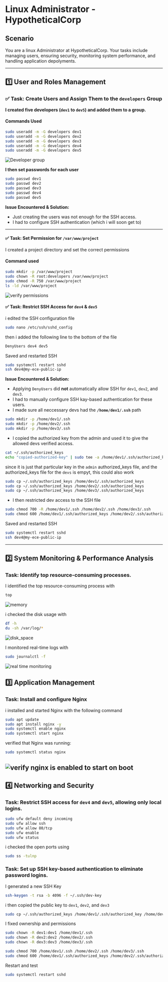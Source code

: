 # Linux Administrator - HypotheticalCorp

## **Scenario**
You are a linux Administrator at HypotheticalCorp. Your tasks include managing users, ensuring security, monitoring system performance, and handling application depolyments.

---

## **1️⃣ User and Roles Management**
### ✅  **Task**: Create Users and Assign Them to the `developers` Group

**I created **five developers (`dev1` to `dev5`)** and added them to a group.**

#### **Commands Used**
```bash
sudo useradd -m -G developers dev1
sudo useradd -m -G developers dev2
sudo useradd -m -G developers dev3
sudo useradd -m -G developers dev4
sudo useradd -m -G developers dev5
```
![Developer group](./linux_assessment/verifying_user_in_group.png)

**I then set passwords for each user**

```bash
sudo passwd dev1
sudo passwd dev2
sudo passwd dev3
sudo passwd dev4
sudo passwd dev5
```

**Issue Encountered & Solution:**
- Just creating the users was not enough for the SSH access.
- I had to configure SSH authentication (which i will soon get to)

---
#### ✅ **Task**: Set Permission for **`/var/www/project`** 

I created a project directory and set the correct permissions

#### **Command used**
```bash
sudo mkdir -p /var/www/project
sudo chown -R root:developers /var/www/project
sudo chmod -R 750 /var/www/project
ls -ld /var/www/project
```
![verify permissions](./linux_assessment/verify_permissions.png)
#### ✅  **Task**: Restrict SSH Access for **`dev4`** & **`dev5`**

i edited the SSH configuration file
```bash
sudo nano /etc/ssh/sshd_config
```
then i added the following line to the bottom of the file
```bash
DenyUsers dev4 dev5
```
Saved and restarted SSH
```bash
sudo systemctl restart sshd
ssh dev4@my-ece-public-ip
```
**Issue Encountered & Solution:**
- Applying `DenyUsers` did **not** automatically allow SSH for `dev1`, `dev2`, and `dev3`.
- I had to manually configure SSH kay-based authentication for these users.
- I made sure all neccessary devs had the **`/home/dev1/.ssh`** path
```bash
sudo mkdir -p /home/dev1/.ssh
sudo mkdir -p /home/dev2/.ssh
sudo mkdir -p /home/dev3/.ssh
```
- I copied the authorized key from the admin and used it to give the allowed devs verified access.
```bash
cat ~/.ssh/authorized_keys
echo "copied-authorized-key" | sudo tee -a /home/dev1/.ssh/authorized_keys
```
since it is just that particular key in the `admin` authorized_keys file, and the authorized_keys file for the `devs` is empyt, this could also work
```bash
sudo cp ~/.ssh/authorized_keys /home/dev1/.ssh/authorized_keys
sudo cp ~/.ssh/authorized_keys /home/dev2/.ssh/authorized_keys
sudo cp ~/.ssh/authorized_keys /home/dev3/.ssh/authorized_keys
```
- I then restricted dev access to the SSH file
```bash
sudo chmod 700 -R /home/dev1/.ssh /home/dev2/.ssh /home/dev3/.ssh
sudo chmod 600 /home/dev1/.ssh/authorized_keys /home/dev2/.ssh/authorized_keys /home/dev3/.ssh/authorized_keys
```
Saved and restarted SSH
```bash
sudo systemctl restart sshd
ssh dev4@my-ece-public-ip
```

---

## **2️⃣ System Monitoring & Performance Analysis**

### **Task:** Identify top resource-consuming processes.

I identified the top resource-consuming process with
```bash
top
```
![memory](./linux_assessment//memory.png)

i checked the disk usage with
```bash
df -h
du -sh /var/log/*
```
![disk_space](./linux_assessment/disk_space.png)

I monitored real-time logs with
```bash
sudo journalctl -f
```
![real time monitoring](./linux_assessment//real_time_monitoring_to_detect_anomalies.png)

## **3️⃣ Application Management**
### **Task:** Install and configure Nginx

i installed and started Nginx with the following command
```bash
sudo apt update
sudo apt install nginx -y
sudo systemctl enable nginx
sudo systemctl start nginx
```
verified that Nginx was running:
```bash
sudo systemctl status nginx
```
![verify nginx is enabled to start on boot](./linux_assessment//verifying_ngnix_is_enabled_to_start_on_boot.png)
---

## **4️⃣ Networking and Security**
### **Task:** Restrict SSH access for `dev4` and `dev5`, allowing only local logins.

```bash
sudo ufw default deny incoming
sudo ufw allow ssh
sudo ufw allow 80/tcp
sudo ufw enable
sudo ufw status
```
i checked the open ports using
```bash
sudo ss -tulnp
```
### **Task:** Set up SSH key-based authentication to eliminate password logins.
I generated a new SSH Key
```bash
ssh-keygen -t rsa -b 4096 -f ~/.ssh/dev-key
```
i then copied the public key to `dev1`, `dev2`, and `dev3`
```bash
sudo cp ~/.ssh/authorized_keys /home/dev1/.ssh/authorized_key /home/dev2/.ssh/authorized_keys /home/dev3/.ssh/authorized_keys
```
I fixed ownership and permissions
```bash
sudo chown -R dev1:dev1 /home/dev1/.ssh
sudo chown -R dev2:dev2 /home/dev2/.ssh
sudo chown -R dev3:dev3 /home/dev3/.ssh

sudo chmod 700 /home/dev1/.ssh /home/dev2/.ssh /home/dev3/.ssh
sudo chmod 600 /home/dev1/.ssh/authorized_keys /home/dev2/.ssh/authorized_keys /home/dev3/.ssh/authorized_keys
```
Restart and test
```bash
sudo systemctl restart sshd
```